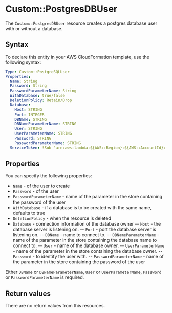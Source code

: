 # Custom::PostgresDBUser
The `Custom::PostgresDBUser` resource creates a postgres database user with or without a database.


## Syntax
To declare this entity in your AWS CloudFormation template, use the following syntax:

```yaml
Type: Custom::PostgreSQLUser
Properties:
  Name: String
  Password: String
  PasswordParameterName: String
  WithDatabase: true/false
  DeletionPolicy: Retain/Drop
  Database:
    Host: STRING
    Port: INTEGER
    DBName: STRING
    DBNameParameterName: STRING
    User: STRING
    UserParameterName: STRING
    Password: STRING
    PasswordParameterName: STRING
  ServiceToken: !Sub 'arn:aws:lambda:${AWS::Region}:${AWS::AccountId}:function:binxio-cfn-dbuser-provider-vpc-${AppVPC}'
```

## Properties
You can specify the following properties:

- `Name` - of the user to create
- `Password` - of the user
- `PasswordParameterName` - name of the parameter in the store containing the password of the user
- `WithDatabase` - if a database is to be created with the same name, defaults to true
- `DeletionPolicy` - when the resource is deleted
- `Database` - connection information of the database owner
-- `Host` - the database server is listening on.
-- `Port` - port the database server is listening on.
-- `DBName` - name to connect to.
-- `DBNameParameterName` - name of the parameter in the store containing the database name to connect to.
-- `User` - name of the database owner.
-- `UserParameterName` - name of the parameter in the store containing the database owner.
-- `Password` - to identify the user with.
-- `PasswordParameterName` - name of the parameter in the store containing the password of the user

Either `DBName` or `DBNameParameterName`, `User` or `UserParameterName`, `Password` or `PasswordParameterName` is required.

## Return values
There are no return values from this resources.
